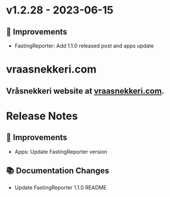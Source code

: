 # v1.2.28 - 2023-06-15
## 🔨 Improvements
- FastingReporter: Add 1.1.0 released post and apps update

# vraasnekkeri.com
## Vråsnekkeri website at [vraasnekkeri.com](https://www.vraasnekkeri.com).

# Release Notes
## 🔨 Improvements
- Apps: Update FastingReporter version

## 📚 Documentation Changes
- Update FastingReporter 1.1.0 README